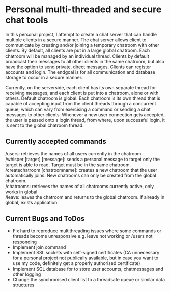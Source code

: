 # Personal multi-threaded and secure chat tools

In this personal project, I attempt to create a chat server that can handle multiple clients in a secure manner. The chat server allows client to communicate by creating and/or joining a temporary chatroom with other clients. By default, all clients are put in a large global chatroom. Each chatroom will be managed by an individual thread. Clients by default broadcast their messages to all other clients in the same chatroom, but also have the option to send private, direct messages. Clients can register accounts and login.  The endgoal is for all communication and database storage to occur in a secure manner.

Currently, on the serverside, each client has its own separate thread for receiving messages, and each client is put into a chatroom, alone or with others. Default chatroom is global. Each chatroom is its own thread that is capable of accepting input from the client threads through a concurrent queue, which can vary from exercising a command or sending a chat messages to other clients. Whenever a new user connection gets accepted, the user is passed onto a login thread, from where, upon successful login, it is sent to the global chatroom thread.

## Currently accepted commands
/users: retrieves the names of all users currently in the chatroom\
/whisper [target] [message]: sends a personal message to target only the target is able to read. Target must be in the same chatroom.\
/createchatroom [chatroomname]: creates a new chatroom that the user automatically joins. New chatrooms can only be created from the global chatroom.\
/chatrooms: retrieves the names of all chatrooms currently active, only works in global\
/leave: leaves the chatroom and returns to the global chatroom. If already in global, exists application.

## Current Bugs and ToDos
- Fix hard to reproduce multithreading issues where some commands or threads become unresponsive e.g. leave not working or /users not responding
- Implement join command
- Implement SSL sockets with self-signed certificates (CA unnecessary for a personal project not publically available, but in case you want to use my code, definitely get a properly authorised certificate)
- Implement SQL database for to store user accounts, chatmessages and other logging
- Change the synchronised client list to a threadsafe queue or similar data structures